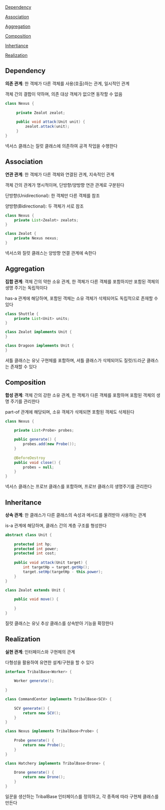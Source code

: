 [Dependency](#dependency)

[Association](#association)

[Aggregation](#aggregation)

[Composition](#composition)

[Inhertiance](#inheritance)

[Realization](#realization)

## Dependency

**의존 관계**: 한 객체가 다른 객체를 사용(호출)하는 관계, 일시적인 관계

객체 간의 결합이 약하며, 의존 대상 객체가 없으면 동작할 수 없음

```java
class Nexus {
    
     private Zealot zealot;
     
     public void attack(Unit unit) {
         zealot.attack(unit);
     }
}
```

넥서스 클래스는 질럿 클래스에 의존하여 공격 작업을 수행한다

## Association

**연관 관계**: 한 객체가 다른 객체와 연결된 관계, 지속적인 관계

객체 간의 관계가 명시적이며, 단방향/양방향 연관 관계로 구분된다

단방향(Unidirectional): 한 객체만 다른 객체를 참조

양방향(Bidirectional): 두 객체가 서로 참조

```java
class Nexus {
    private List<Zealot> zealots;
}
```

```java
class Zealot {
    private Nexus nexus;
} 
```

넥서스와 질럿 클래스는 양방향 연결 관계에 속한다

## Aggregation

**집합 관계**: 객체 간의 약한 소유 관계, 한 객체가 다른 객체를 포함하지만 포함된 객체의 생명 주기는 독립적이다

has-a 관계에 해당하며, 포함된 객체는 소유 객체가 삭제되어도 독립적으로 존재할 수 있다

```java
class Shuttle {
    private List<Unit> units;
}
```

```java
class Zealot implements Unit {
}

class Dragoon implements Unit {
} 
```

셔틀 클래스는 유닛 구현체를 포함하며, 셔틀 클래스가 삭제되어도 질럿/드라군 클래스는 존재할 수 있다


## Composition

**합성 관계**: 객체 간의 강한 소유 관계, 한 객체가 다른 객체를 포함하며 포함된 객체의 생명 주기를 관리한다

part-of 관계에 해당되며, 소유 객체가 삭제되면 포함된 객체도 삭제된다

```java
class Nexus {

    private List<Probe> probes;
    
    public generate() {
        probes.add(new Probe());
    }
    
    @BeforeDestroy
    public void close() {
        probes = null;
    }
}
```

넥서스 클래스는 프로브 클래스를 포함하며, 프로브 클래스의 생명주기를 관리한다

## Inheritance

**상속 관계**: 한 클래스가 다른 클래스의 속성과 메서드를 물려받아 사용하는 관계

is-a 관계에 해당하며, 클래스 간의 계층 구조를 형성한다

```java
abstract class Unit {
    
    protected int hp;
    protected int power;
    protected int cost;
    
    public void attack(Unit target) {
        int targetHp = target.getHp();
        target.setHp(targetHp - this.power);
    } 
}
```

```java
class Zealot extends Unit {
    
    public void move() {
        
    }
}
```

질럿 클래스는 유닛 추상 클래스를 상속받아 기능을 확장한다

## Realization

**실현 관계**: 인터페이스와 구현체의 관계

다형성을 활용하여 유연한 설계/구현을 할 수 있다

```java
interface TribalBase<Worker> {
    
    Worker generate();
    
}
```

```java
class CommandCenter implements TribalBase<SCV> {
    
    SCV generate() {
        return new SCV();
    }
}

class Nexus implements TribalBase<Probe> {
    
    Probe generate() {
        return new Probe();
    }
}

class Hatchery implements TribalBase<Drone> {
    
    Drone generate() {
        return new Drone();
    }
}
```

일꾼을 생산하는 TribalBase 인터페이스를 정의하고, 각 종족에 따라 구현체 클래스를 만든다
